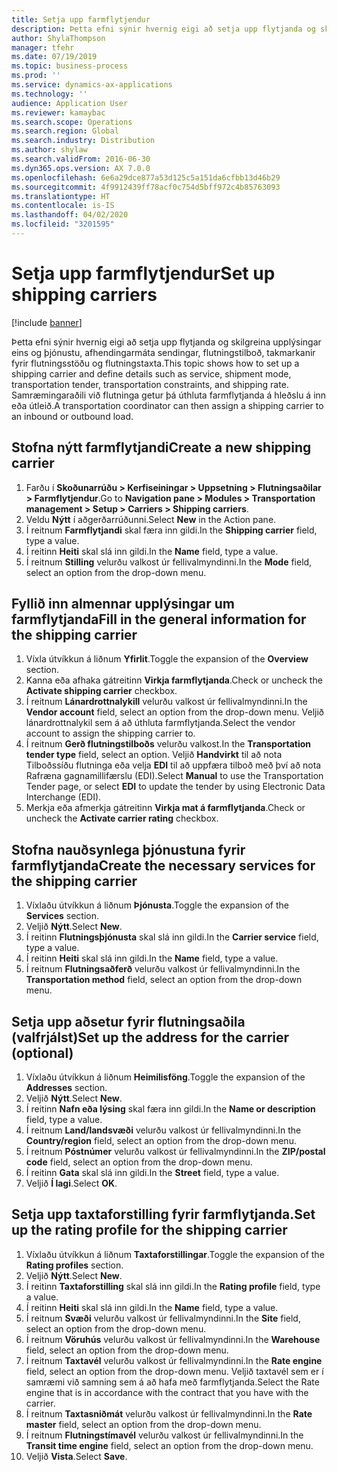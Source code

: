 ```yaml
---
title: Setja upp farmflytjendur
description: Þetta efni sýnir hvernig eigi að setja upp flytjanda og skilgreina upplýsingar eins og þjónustu, afhendingarmáta sendingar, flutningstilboð, takmarkanir fyrir flutningsstöðu og flutningstaxta.
author: ShylaThompson
manager: tfehr
ms.date: 07/19/2019
ms.topic: business-process
ms.prod: ''
ms.service: dynamics-ax-applications
ms.technology: ''
audience: Application User
ms.reviewer: kamaybac
ms.search.scope: Operations
ms.search.region: Global
ms.search.industry: Distribution
ms.author: shylaw
ms.search.validFrom: 2016-06-30
ms.dyn365.ops.version: AX 7.0.0
ms.openlocfilehash: 6e6a29dce877a53d125c5a151da6cfbb13d46b29
ms.sourcegitcommit: 4f9912439ff78acf0c754d5bff972c4b85763093
ms.translationtype: HT
ms.contentlocale: is-IS
ms.lasthandoff: 04/02/2020
ms.locfileid: "3201595"
---
```

# <a name="set-up-shipping-carriers"></a><span data-ttu-id="fe109-103">Setja upp farmflytjendur</span><span class="sxs-lookup"><span data-stu-id="fe109-103">Set up shipping carriers</span></span>

[!include [banner](../../includes/banner.md)]

<span data-ttu-id="fe109-104">Þetta efni sýnir hvernig eigi að setja upp flytjanda og skilgreina upplýsingar eins og þjónustu, afhendingarmáta sendingar, flutningstilboð, takmarkanir fyrir flutningsstöðu og flutningstaxta.</span><span class="sxs-lookup"><span data-stu-id="fe109-104">This topic shows how to set up a shipping carrier and define details such as service, shipment mode, transportation tender, transportation constraints, and shipping rate.</span></span> <span data-ttu-id="fe109-105">Samræmingaraðili við flutninga getur þá úthluta farmflytjanda á hleðslu á inn eða útleið.</span><span class="sxs-lookup"><span data-stu-id="fe109-105">A transportation coordinator can then assign a shipping carrier to an inbound or outbound load.</span></span>


## <a name="create-a-new-shipping-carrier"></a><span data-ttu-id="fe109-106">Stofna nýtt farmflytjandi</span><span class="sxs-lookup"><span data-stu-id="fe109-106">Create a new shipping carrier</span></span>
1. <span data-ttu-id="fe109-107">Farðu í **Skoðunarrúðu > Kerfiseiningar > Uppsetning > Flutningsaðilar > Farmflytjendur**.</span><span class="sxs-lookup"><span data-stu-id="fe109-107">Go to **Navigation pane > Modules > Transportation management > Setup > Carriers > Shipping carriers**.</span></span>
2. <span data-ttu-id="fe109-108">Veldu **Nýtt** í aðgerðarrúðunni.</span><span class="sxs-lookup"><span data-stu-id="fe109-108">Select **New** in the Action pane.</span></span>
3. <span data-ttu-id="fe109-109">Í reitnum **Farmflytjandi** skal færa inn gildi.</span><span class="sxs-lookup"><span data-stu-id="fe109-109">In the **Shipping carrier** field, type a value.</span></span>
4. <span data-ttu-id="fe109-110">Í reitinn **Heiti** skal slá inn gildi.</span><span class="sxs-lookup"><span data-stu-id="fe109-110">In the **Name** field, type a value.</span></span>
5. <span data-ttu-id="fe109-111">Í reitnum **Stilling** velurðu valkost úr fellivalmyndinni.</span><span class="sxs-lookup"><span data-stu-id="fe109-111">In the **Mode** field, select an option from the drop-down menu.</span></span>

## <a name="fill-in-the-general-information-for-the-shipping-carrier"></a><span data-ttu-id="fe109-112">Fyllið inn almennar upplýsingar um farmflytjanda</span><span class="sxs-lookup"><span data-stu-id="fe109-112">Fill in the general information for the shipping carrier</span></span>
1. <span data-ttu-id="fe109-113">Víxla útvíkkun á liðnum **Yfirlit**.</span><span class="sxs-lookup"><span data-stu-id="fe109-113">Toggle the expansion of the **Overview** section.</span></span>
2. <span data-ttu-id="fe109-114">Kanna eða afhaka gátreitinn **Virkja farmflytjanda**.</span><span class="sxs-lookup"><span data-stu-id="fe109-114">Check or uncheck the **Activate shipping carrier** checkbox.</span></span>
3. <span data-ttu-id="fe109-115">Í reitnum **Lánardrottnalykill** velurðu valkost úr fellivalmyndinni.</span><span class="sxs-lookup"><span data-stu-id="fe109-115">In the **Vendor account** field, select an option from the drop-down menu.</span></span> <span data-ttu-id="fe109-116">Veljið lánardrottnalykil sem á að úthluta farmflytjanda.</span><span class="sxs-lookup"><span data-stu-id="fe109-116">Select the vendor account to assign the shipping carrier to.</span></span>  
4. <span data-ttu-id="fe109-117">Í reitnum **Gerð flutningstilboðs** velurðu valkost.</span><span class="sxs-lookup"><span data-stu-id="fe109-117">In the **Transportation tender type** field, select an option.</span></span> <span data-ttu-id="fe109-118">Veljið **Handvirkt** til að nota Tilboðssíðu flutninga eða velja **EDI** til að uppfæra tilboð með því að nota Rafræna gagnamillifærslu (EDI).</span><span class="sxs-lookup"><span data-stu-id="fe109-118">Select **Manual** to use the Transportation Tender page, or select **EDI** to update the tender by using Electronic Data Interchange (EDI).</span></span>  
5. <span data-ttu-id="fe109-119">Merkja eða afmerkja gátreitinn **Virkja mat á farmflytjanda**.</span><span class="sxs-lookup"><span data-stu-id="fe109-119">Check or uncheck the **Activate carrier rating** checkbox.</span></span>

## <a name="create-the-necessary-services-for-the-shipping-carrier"></a><span data-ttu-id="fe109-120">Stofna nauðsynlega þjónustuna fyrir farmflytjanda</span><span class="sxs-lookup"><span data-stu-id="fe109-120">Create the necessary services for the shipping carrier</span></span>
1. <span data-ttu-id="fe109-121">Víxlaðu útvíkkun á liðnum **Þjónusta**.</span><span class="sxs-lookup"><span data-stu-id="fe109-121">Toggle the expansion of the **Services** section.</span></span>
2. <span data-ttu-id="fe109-122">Veljið **Nýtt**.</span><span class="sxs-lookup"><span data-stu-id="fe109-122">Select **New**.</span></span>
3. <span data-ttu-id="fe109-123">Í reitinn **Flutningsþjónusta** skal slá inn gildi.</span><span class="sxs-lookup"><span data-stu-id="fe109-123">In the **Carrier service** field, type a value.</span></span>
4. <span data-ttu-id="fe109-124">Í reitinn **Heiti** skal slá inn gildi.</span><span class="sxs-lookup"><span data-stu-id="fe109-124">In the **Name** field, type a value.</span></span>
5. <span data-ttu-id="fe109-125">Í reitnum **Flutningsaðferð** velurðu valkost úr fellivalmyndinni.</span><span class="sxs-lookup"><span data-stu-id="fe109-125">In the **Transportation method** field, select an option from the drop-down menu.</span></span>

## <a name="set-up-the-address-for-the-carrier-optional"></a><span data-ttu-id="fe109-126">Setja upp aðsetur fyrir flutningsaðila (valfrjálst)</span><span class="sxs-lookup"><span data-stu-id="fe109-126">Set up the address for the carrier (optional)</span></span>
1. <span data-ttu-id="fe109-127">Víxlaðu útvíkkun á liðnum **Heimilisföng**.</span><span class="sxs-lookup"><span data-stu-id="fe109-127">Toggle the expansion of the **Addresses** section.</span></span>
2. <span data-ttu-id="fe109-128">Veljið **Nýtt**.</span><span class="sxs-lookup"><span data-stu-id="fe109-128">Select **New**.</span></span>
3. <span data-ttu-id="fe109-129">Í reitinn **Nafn eða lýsing** skal færa inn gildi.</span><span class="sxs-lookup"><span data-stu-id="fe109-129">In the **Name or description** field, type a value.</span></span>
4. <span data-ttu-id="fe109-130">Í reitnum **Land/landsvæði** velurðu valkost úr fellivalmyndinni.</span><span class="sxs-lookup"><span data-stu-id="fe109-130">In the **Country/region** field, select an option from the drop-down menu.</span></span>
5. <span data-ttu-id="fe109-131">Í reitnum **Póstnúmer** velurðu valkost úr fellivalmyndinni.</span><span class="sxs-lookup"><span data-stu-id="fe109-131">In the **ZIP/postal code** field, select an option from the drop-down menu.</span></span>
6. <span data-ttu-id="fe109-132">Í reitinn **Gata** skal slá inn gildi.</span><span class="sxs-lookup"><span data-stu-id="fe109-132">In the **Street** field, type a value.</span></span>
7. <span data-ttu-id="fe109-133">Veljið **Í lagi**.</span><span class="sxs-lookup"><span data-stu-id="fe109-133">Select **OK**.</span></span>

## <a name="set-up-the-rating-profile-for-the-shipping-carrier"></a><span data-ttu-id="fe109-134">Setja upp taxtaforstilling fyrir farmflytjanda.</span><span class="sxs-lookup"><span data-stu-id="fe109-134">Set up the rating profile for the shipping carrier</span></span>
1. <span data-ttu-id="fe109-135">Víxlaðu útvíkkun á liðnum **Taxtaforstillingar**.</span><span class="sxs-lookup"><span data-stu-id="fe109-135">Toggle the expansion of the **Rating profiles** section.</span></span>
2. <span data-ttu-id="fe109-136">Veljið **Nýtt**.</span><span class="sxs-lookup"><span data-stu-id="fe109-136">Select **New**.</span></span>
3. <span data-ttu-id="fe109-137">Í reitinn **Taxtaforstilling** skal slá inn gildi.</span><span class="sxs-lookup"><span data-stu-id="fe109-137">In the **Rating profile** field, type a value.</span></span>
4. <span data-ttu-id="fe109-138">Í reitinn **Heiti** skal slá inn gildi.</span><span class="sxs-lookup"><span data-stu-id="fe109-138">In the **Name** field, type a value.</span></span>
5. <span data-ttu-id="fe109-139">Í reitnum **Svæði** velurðu valkost úr fellivalmyndinni.</span><span class="sxs-lookup"><span data-stu-id="fe109-139">In the **Site** field, select an option from the drop-down menu.</span></span>
6. <span data-ttu-id="fe109-140">Í reitnum **Vöruhús** velurðu valkost úr fellivalmyndinni.</span><span class="sxs-lookup"><span data-stu-id="fe109-140">In the **Warehouse** field, select an option from the drop-down menu.</span></span>
7. <span data-ttu-id="fe109-141">Í reitnum **Taxtavél** velurðu valkost úr fellivalmyndinni.</span><span class="sxs-lookup"><span data-stu-id="fe109-141">In the **Rate engine** field, select an option from the drop-down menu.</span></span> <span data-ttu-id="fe109-142">Veljið taxtavél sem er í samræmi við samning sem á að hafa með farmflytjanda.</span><span class="sxs-lookup"><span data-stu-id="fe109-142">Select the Rate engine that is in accordance with the contract that you have with the carrier.</span></span>  
8. <span data-ttu-id="fe109-143">Í reitnum **Taxtasniðmát** velurðu valkost úr fellivalmyndinni.</span><span class="sxs-lookup"><span data-stu-id="fe109-143">In the **Rate master** field, select an option from the drop-down menu.</span></span>
9. <span data-ttu-id="fe109-144">Í reitnum **Flutningstímavél** velurðu valkost úr fellivalmyndinni.</span><span class="sxs-lookup"><span data-stu-id="fe109-144">In the **Transit time engine** field, select an option from the drop-down menu.</span></span>
10. <span data-ttu-id="fe109-145">Veljið **Vista**.</span><span class="sxs-lookup"><span data-stu-id="fe109-145">Select **Save**.</span></span>

